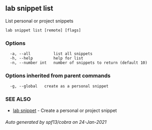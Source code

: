 ## lab snippet list

List personal or project snippets

```
lab snippet list [remote] [flags]
```

### Options

```
  -a, --all          list all snippets
  -h, --help         help for list
  -n, --number int   number of snippets to return (default 10)
```

### Options inherited from parent commands

```
  -g, --global   create as a personal snippet
```

### SEE ALSO

* [lab snippet](lab_snippet.md)	 - Create a personal or project snippet

###### Auto generated by spf13/cobra on 24-Jan-2021
